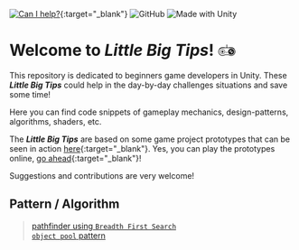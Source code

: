 [![Can I help?](https://img.shields.io/badge/Can%20I-help%3F-blue?style=for-the-badge)](https://alissin.github.io){:target="_blank"}
![GitHub](https://img.shields.io/github/license/alissin/little-big-tips?style=for-the-badge&color=brightgreen)
![Made with Unity](https://img.shields.io/badge/Made%20with-Unity-lightgrey?style=for-the-badge&logo=unity&color=black)

# Welcome to _**Little Big Tips**_! ![Joystick](https://raw.githubusercontent.com/alissin/alissin.github.io/master/images/joystick.png)

This repository is dedicated to beginners game developers in Unity. These _**Little Big Tips**_ could help in the day-by-day challenges situations and save some time!

Here you can find code snippets of gameplay mechanics, design-patterns, algorithms, shaders, etc.

The _**Little Big Tips**_ are based on some game project prototypes that can be seen in action [here](https://simmer.io/@alissin){:target="_blank"}. Yes, you can play the prototypes online, [go ahead](https://simmer.io/@alissin){:target="_blank"}!

Suggestions and contributions are very welcome!

## Pattern / Algorithm

> [pathfinder using `Breadth First Search`](./_pattern-algorithm/breadth-first-search)<br/>
> [`object pool` pattern](./_pattern-algorithm/object-pool)